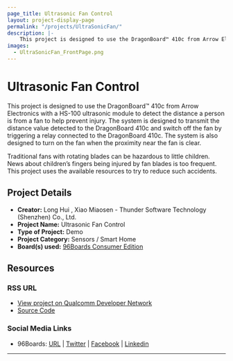 ```yaml
---
page_title: Ultrasonic Fan Control
layout: project-display-page
permalink: "/projects/UltraSonicFan/"
description: |-
    This project is designed to use the DragonBoard™ 410c from Arrow Electronics with a HS-100 ultrasonic module to detect the distance a person is from a fan to help prevent injury. The system is designed to transmit the distance value detected to the DragonBoard 410c and switch off the fan by triggering a relay connected to the DragonBoard 410c. The system is also designed to turn on the fan when the proximity near the fan is clear.
images:
  - UltraSonicFan_FrontPage.png
---
```

# Ultrasonic Fan Control

This project is designed to use the DragonBoard™ 410c from Arrow Electronics with a HS-100 ultrasonic module to detect the distance a person is from a fan to
help prevent injury. The system is designed to transmit the distance value detected to the DragonBoard 410c and switch off the fan by triggering a relay
connected to the DragonBoard 410c. The system is also designed to turn on the fan when the proximity near the fan is clear.

Traditional fans with rotating blades can be hazardous to little children. News about children’s fingers being injured by fan blades is too frequent. This
project uses the available resources to try to reduce such accidents.

## Project Details

- **Creator:** Long Hui , Xiao Miaosen - Thunder Software Technology (Shenzhen) Co., Ltd.
- **Project Name:** Ultrasonic Fan Control
- **Type of Project:** Demo
- **Project Category:** Sensors / Smart Home
- **Board(s) used:** [96Boards Consumer Edition](https://www.96boards.org/products/ce/)

## Resources

### RSS URL

- [View project on Qualcomm Developer Network](https://developer.qualcomm.com/project/ultrasonic-fan-control)
- [Source Code](http://pan.baidu.com/s/1pKGdoMn)

### Social Media Links

- 96Boards: [URL](http://www.96boards.org/) &#124; [Twitter](https://twitter.com/96boards) &#124; [Facebook](https://www.facebook.com/96Boards) &#124; [Linkedin](https://www.linkedin.com/showcase/6637095/)


***
